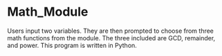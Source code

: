 # Math_Module
Users input two variables. They are then prompted to choose from three math functions from the module. The three included are GCD, remainder, and power. This program is written in Python.
